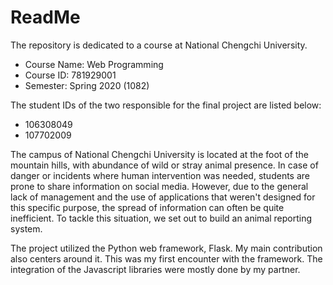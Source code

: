 # ReadMe
The repository is dedicated to a course at National Chengchi University.
* Course Name: Web Programming
* Course ID: 781929001
* Semester: Spring 2020 (1082)

The student IDs of the two responsible for the final project are listed below:
* 106308049
* 107702009

The campus of National Chengchi University is located at the foot of the mountain hills, with abundance of wild or stray animal presence. In case of danger or incidents where human intervention was needed, students are prone to share information on social media. However, due to the general lack of management and the use of applications that weren't designed for this specific purpose, the spread of information can often be quite inefficient. To tackle this situation, we set out to build an animal reporting system.

The project utilized the Python web framework, Flask. My main contribution also centers around it. This was my first encounter with the framework. The integration of the Javascript libraries were mostly done by my partner.
